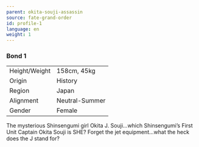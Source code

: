 ```yaml
---
parent: okita-souji-assassin
source: fate-grand-order
id: profile-1
language: en
weight: 1
---
```


### Bond 1

<table>
  <tr><td>Height/Weight</td><td>158cm, 45kg</td></tr>
  <tr><td>Origin</td><td>History</td></tr>
  <tr><td>Region</td><td>Japan</td></tr>
  <tr><td>Alignment</td><td>Neutral-Summer</td></tr>
  <tr><td>Gender</td><td>Female</td></tr>
</table>

The mysterious Shinsengumi girl Okita J. Souji…which Shinsengumi’s First Unit Captain Okita Souji is SHE?
Forget the jet equipment…what the heck does the J stand for?
